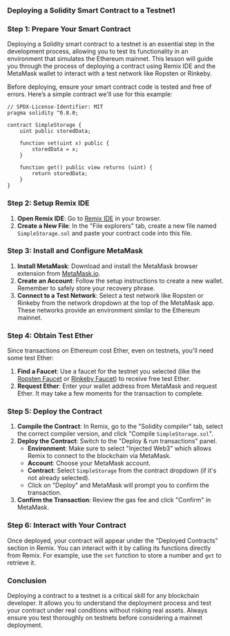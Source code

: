 ### Deploying a Solidity Smart Contract to a Testnet1

### Step 1: Prepare Your Smart Contract

Deploying a Solidity smart contract to a testnet is an essential step in the development process, allowing you to test its functionality in an environment that simulates the Ethereum mainnet. This lesson will guide you through the process of deploying a contract using Remix IDE and the MetaMask wallet to interact with a test network like Ropsten or Rinkeby.

Before deploying, ensure your smart contract code is tested and free of errors. Here’s a simple contract we'll use for this example:

```solidity
// SPDX-License-Identifier: MIT
pragma solidity ^0.8.0;

contract SimpleStorage {
    uint public storedData;

    function set(uint x) public {
        storedData = x;
    }

    function get() public view returns (uint) {
        return storedData;
    }
}
```

### Step 2: Setup Remix IDE

1. **Open Remix IDE**: Go to [Remix IDE](https://remix.ethereum.org) in your browser.
2. **Create a New File**: In the "File explorers" tab, create a new file named `SimpleStorage.sol` and paste your contract code into this file.

### Step 3: Install and Configure MetaMask

1. **Install MetaMask**: Download and install the MetaMask browser extension from [MetaMask.io](https://metamask.io/).
2. **Create an Account**: Follow the setup instructions to create a new wallet. Remember to safely store your recovery phrase.
3. **Connect to a Test Network**: Select a test network like Ropsten or Rinkeby from the network dropdown at the top of the MetaMask app. These networks provide an environment similar to the Ethereum mainnet.

### Step 4: Obtain Test Ether

Since transactions on Ethereum cost Ether, even on testnets, you'll need some test Ether:

1. **Find a Faucet**: Use a faucet for the testnet you selected (like the [Ropsten Faucet](https://faucet.ropsten.be/) or [Rinkeby Faucet](https://faucet.rinkeby.io/)) to receive free test Ether.
2. **Request Ether**: Enter your wallet address from MetaMask and request Ether. It may take a few moments for the transaction to complete.

### Step 5: Deploy the Contract

1. **Compile the Contract**: In Remix, go to the "Solidity compiler" tab, select the correct compiler version, and click "Compile `SimpleStorage.sol`".
2. **Deploy the Contract**: Switch to the "Deploy & run transactions" panel.
   - **Environment**: Make sure to select "Injected Web3" which allows Remix to connect to the blockchain via MetaMask.
   - **Account**: Choose your MetaMask account.
   - **Contract**: Select `SimpleStorage` from the contract dropdown (if it's not already selected).
   - Click on "Deploy" and MetaMask will prompt you to confirm the transaction.
3. **Confirm the Transaction**: Review the gas fee and click "Confirm" in MetaMask.

### Step 6: Interact with Your Contract

Once deployed, your contract will appear under the "Deployed Contracts" section in Remix. You can interact with it by calling its functions directly from Remix. For example, use the `set` function to store a number and `get` to retrieve it.

### Conclusion

Deploying a contract to a testnet is a critical skill for any blockchain developer. It allows you to understand the deployment process and test your contract under real conditions without risking real assets. Always ensure you test thoroughly on testnets before considering a mainnet deployment.
